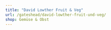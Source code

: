 ```yaml
---
title: "David Lowther Fruit & Veg"
url: /gateshead/david-lowther-fruit-und-veg/
shop: Gemüse & Obst
---
```

